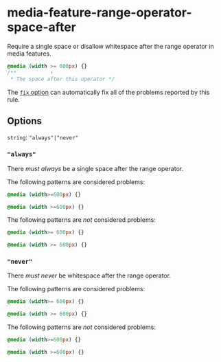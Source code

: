 # media-feature-range-operator-space-after

Require a single space or disallow whitespace after the range operator in media features.

<!-- prettier-ignore -->
```css
@media (width >= 600px) {}
/**           ↑
 * The space after this operator */
```

The [`fix` option](https://github.com/stylelint/stylelint/tree/14.1.0/docsuser-guideusageoptions.md#fix) can automatically fix all of the problems reported by this rule.

## Options

`string`: `"always"|"never"`

### `"always"`

There _must always_ be a single space after the range operator.

The following patterns are considered problems:

<!-- prettier-ignore -->
```css
@media (width>=600px) {}
```

<!-- prettier-ignore -->
```css
@media (width >=600px) {}
```

The following patterns are _not_ considered problems:

<!-- prettier-ignore -->
```css
@media (width>= 600px) {}
```

<!-- prettier-ignore -->
```css
@media (width >= 600px) {}
```

### `"never"`

There _must never_ be whitespace after the range operator.

The following patterns are considered problems:

<!-- prettier-ignore -->
```css
@media (width>= 600px) {}
```

<!-- prettier-ignore -->
```css
@media (width >= 600px) {}
```

The following patterns are _not_ considered problems:

<!-- prettier-ignore -->
```css
@media (width>=600px) {}
```

<!-- prettier-ignore -->
```css
@media (width >=600px) {}
```
